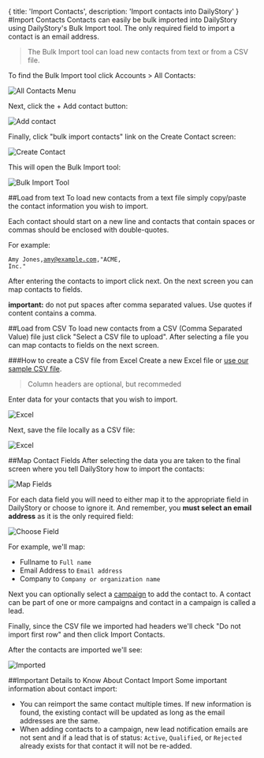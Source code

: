 {
	title: 'Import Contacts',
	description: 'Import contacts into DailyStory'
}
#Import Contacts
Contacts can easily be bulk imported into DailyStory using DailyStory's Bulk Import tool. The only required field to import a contact is an email address.

> The Bulk Import tool can load new contacts from text or from a CSV file.

To find the Bulk Import tool click Accounts > All Contacts:
	
![All Contacts Menu](/articles/contacts/contacts-01.png "All Contacts Menu")

Next, click the + Add contact button:

![Add contact](/articles/contacts/contacts-02.png "Add contact")

Finally, click "bulk import contacts" link on the Create Contact screen:

![Create Contact](/articles/contacts/contacts-03.png "Create Contact")

This will open the Bulk Import tool:
	
![Bulk Import Tool](/articles/contacts/contacts-04.png "Bulk Import Tool")

##Load from text
To load new contacts from a text file simply copy/paste the contact information you wish to import.

Each contact should start on a new line and contacts that contain spaces or commas should be enclosed with double-quotes. 

For example:
	
<code>Amy Jones,amy@example.com,"ACME, Inc."</code> 

After entering the contacts to import click next. On the next screen you can map contacts to fields.

**important:** do not put spaces after comma separated values. Use quotes if content contains a comma.

##Load from CSV
To load new contacts from a CSV (Comma Separated Value) file just click "Select a CSV file to upload". After selecting a file you can map contacts to fields on the next screen.

###How to create a CSV file from Excel
Create a new Excel file or <a href="/articles/contacts/contacts.csv">use our sample CSV file</a>.

> Column headers are optional, but recommeded

Enter data for your contacts that you wish to import.

![Excel](/articles/contacts/excel-01.png "Excel")

Next, save the file locally as a CSV file:
	
![Excel](/articles/contacts/excel-02.png "Excel")

##Map Contact Fields
After selecting the data you are taken to the final screen where you tell DailyStory how to import the contacts:
	
![Map Fields](/articles/contacts/contacts-05.png "Map Fields")

For each data field you will need to either map it to the appropriate field in DailyStory or choose to ignore it. And remember, you **must select an email address** as it is the only required field:
	
![Choose Field](/articles/contacts/contacts-06.png "Choose Field")

For example, we'll map: 
* Fullname to <code>Full name</code>
* Email Address to <code>Email address</code>
* Company to <code>Company or organization name</code>

Next you can optionally select a [campaign](/campaigns) to add the contact to. A contact can be part of one or more campaigns and contact in a campaign is called a lead.

Finally, since the CSV file we imported had headers we'll check "Do not import first row" and then click Import Contacts.

After the contacts are imported we'll see:
	
![Imported](/articles/contacts/contacts-07.png "Imported")

##Important Details to Know About Contact Import
Some important information about contact import:
	
* You can reimport the same contact multiple times. If new information is found, the existing contact will be updated as long as the email addresses are the same.
* When adding contacts to a campaign, new lead notification emails are not sent and if a lead that is of status: <code>Active</code>, <code>Qualified</code>, or <code>Rejected</code> already exists for that contact it will not be re-added.